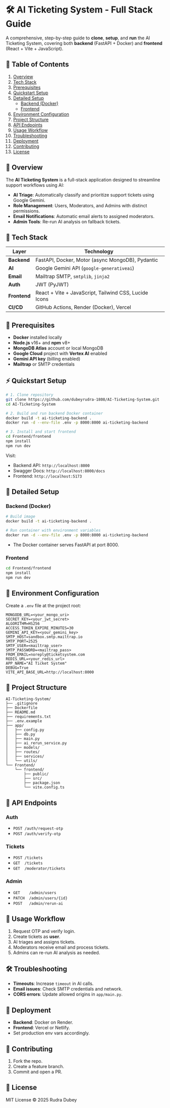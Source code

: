 # 🛠️ AI Ticketing System - Full Stack Guide

A comprehensive, step-by-step guide to **clone**, **setup**, and **run** the AI Ticketing System, covering both **backend** (FastAPI + Docker) and **frontend** (React + Vite + JavaScript).

## 🎯 Table of Contents
1. [Overview](#overview)
2. [Tech Stack](#tech-stack)
3. [Prerequisites](#prerequisites)
4. [Quickstart Setup](#quickstart-setup)
5. [Detailed Setup](#detailed-setup)
   - [Backend (Docker)](#backend-docker)
   - [Frontend](#frontend)
6. [Environment Configuration](#environment-configuration)
7. [Project Structure](#project-structure)
8. [API Endpoints](#api-endpoints)
9. [Usage Workflow](#usage-workflow)
10. [Troubleshooting](#troubleshooting)
11. [Deployment](#deployment)
12. [Contributing](#contributing)
13. [License](#license)

## 📖 Overview
The **AI Ticketing System** is a full-stack application designed to streamline support workflows using AI:
- **AI Triage**: Automatically classify and prioritize support tickets using Google Gemini.
- **Role Management**: Users, Moderators, and Admins with distinct permissions.
- **Email Notifications**: Automatic email alerts to assigned moderators.
- **Admin Tools**: Re-run AI analysis on fallback tickets.

## 🚀 Tech Stack
| Layer        | Technology                                            |
| ------------ | ----------------------------------------------------- |
| **Backend**  | FastAPI, Docker, Motor (async MongoDB), Pydantic      |
| **AI**       | Google Gemini API (`google-generativeai`)             |
| **Email**    | Mailtrap SMTP, `smtplib`, `jinja2`                    |
| **Auth**     | JWT (PyJWT)                                           |
| **Frontend** | React + Vite + JavaScript, Tailwind CSS, Lucide Icons |
| **CI/CD**    | GitHub Actions, Render (Docker), Vercel               |

## 🔧 Prerequisites
- **Docker** installed locally
- **Node.js** v16+ and **npm** v8+
- **MongoDB Atlas** account or local MongoDB
- **Google Cloud** project with **Vertex AI** enabled
- **Gemini API key** (billing enabled)
- **Mailtrap** or SMTP credentials

## ⚡ Quickstart Setup
```bash
# 1. Clone repository
git clone https://github.com/dubeyrudra-1808/AI-Ticketing-System.git
cd AI-Ticketing-System

# 2. Build and run backend Docker container
docker build -t ai-ticketing-backend .
docker run -d --env-file .env -p 8000:8000 ai-ticketing-backend

# 3. Install and start frontend
cd Frontend/frontend
npm install
npm run dev
```
Visit:
- Backend API: `http://localhost:8000`
- Swagger Docs: `http://localhost:8000/docs`
- Frontend: `http://localhost:5173`

## 📝 Detailed Setup

### Backend (Docker)
```bash
# Build image
docker build -t ai-ticketing-backend .

# Run container with environment variables
docker run -d --env-file .env -p 8000:8000 ai-ticketing-backend
```
- The Docker container serves FastAPI at port 8000.

### Frontend
```bash
cd Frontend/frontend
npm install
npm run dev
```

## 🔐 Environment Configuration
Create a `.env` file at the project root:
```env
MONGODB_URL=<your_mongo_uri>
SECRET_KEY=<your_jwt_secret>
ALGORITHM=HS256
ACCESS_TOKEN_EXPIRE_MINUTES=30
GEMINI_API_KEY=<your_gemini_key>
SMTP_HOST=sandbox.smtp.mailtrap.io
SMTP_PORT=2525
SMTP_USER=<mailtrap_user>
SMTP_PASSWORD=<mailtrap_pass>
FROM_EMAIL=noreply@ticketsystem.com
REDIS_URL=<your_redis_url>
APP_NAME="AI Ticket System"
DEBUG=True
VITE_API_BASE_URL=http://localhost:8000
```

## 📁 Project Structure
```
AI-Ticketing-System/
├── .gitignore
├── Dockerfile
├── README.md
├── requirements.txt
├── .env.example
├── app/
│   ├── config.py
│   ├── db.py
│   ├── main.py
│   ├── ai_rerun_service.py
│   ├── models/
│   ├── routes/
│   ├── services/
│   └── utils/
└── Frontend/
    └── frontend/
        ├── public/
        ├── src/
        ├── package.json
        └── vite.config.ts
```

## 🔗 API Endpoints
### Auth
- `POST /auth/request-otp`
- `POST /auth/verify-otp`
### Tickets
- `POST /tickets`
- `GET  /tickets`
- `GET  /moderator/tickets`
### Admin
- `GET    /admin/users`
- `PATCH  /admin/users/{id}`
- `POST   /admin/rerun-ai`

## 🚀 Usage Workflow
1. Request OTP and verify login.
2. Create tickets as **user**.
3. AI triages and assigns tickets.
4. Moderators receive email and process tickets.
5. Admins can re-run AI analysis as needed.

## 🛠️ Troubleshooting
- **Timeouts**: Increase `timeout` in AI calls.
- **Email issues**: Check SMTP credentials and network.
- **CORS errors**: Update allowed origins in `app/main.py`.

## 🚚 Deployment
- **Backend**: Docker on Render.
- **Frontend**: Vercel or Netlify.
- Set production env vars accordingly.

## 🤝 Contributing
1. Fork the repo.
2. Create a feature branch.
3. Commit and open a PR.

## 📄 License
MIT License © 2025 Rudra Dubey
